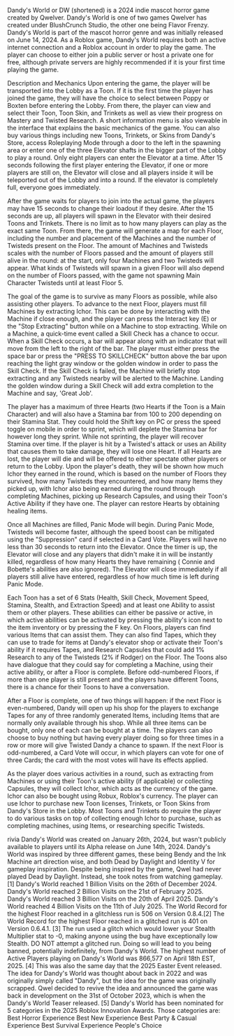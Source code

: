 Dandy's World or DW (shortened) is a 2024 indie mascot horror game created by Qwelver. Dandy's World is one of two games Qwelver has created under BlushCrunch Studio, the other one being Flavor Frenzy. Dandy's World is part of the mascot horror genre and was initially released on June 14, 2024.
As a Roblox game, Dandy's World requires both an active internet connection and a Roblox account in order to play the game. The player can choose to either join a public server or host a private one for free, although private servers are highly recommended if it is your first time playing the game.


Description and Mechanics
Upon entering the game, the player will be transported into the Lobby as a Toon. If it is the first time the player has joined the game, they will have the choice to select between  Poppy or  Boxten before entering the Lobby. From there, the player can view and select their Toon, Toon Skin, and Trinkets as well as view their progress on Mastery and Twisted Research. A short information menu is also viewable in the interface that explains the basic mechanics of the game. You can also buy various things including new Toons, Trinkets, or Skins from Dandy's Store, access Roleplaying Mode through a door to the left in the spawning area or enter one of the three Elevator shafts in the bigger part of the Lobby to play a round. Only eight players can enter the Elevator at a time. After 15 seconds following the first player entering the Elevator, if one or more players are still on, the Elevator will close and all players inside it will be teleported out of the Lobby and into a round. If the elevator is completely full, everyone goes immediately.

After the game waits for players to join into the actual game, the players may have 15 seconds to change their loadout if they desire. After the 15 seconds are up, all players will spawn in the Elevator with their desired Toons and Trinkets. There is no limit as to how many players can play as the exact same Toon. From there, the game will generate a map for each Floor, including the number and placement of the Machines and the number of Twisteds present on the Floor. The amount of Machines and Twisteds scales with the number of Floors passed and the amount of players still alive in the round: at the start, only four Machines and two Twisteds will appear. What kinds of Twisteds will spawn in a given Floor will also depend on the number of Floors passed, with the game not spawning Main Character Twisteds until at least Floor 5.

The goal of the game is to survive as many Floors as possible, while also assisting other players. To advance to the next Floor, players must fill Machines by extracting Ichor. This can be done by interacting with the Machine if close enough, and the player can press the Interact key (E) or the "Stop Extracting" button while on a Machine to stop extracting. While on a Machine, a quick-time event called a Skill Check has a chance to occur. When a Skill Check occurs, a bar will appear along with an indicator that will move from the left to the right of the bar. The player must either press the space bar or press the "PRESS TO SKILLCHECK" button above the bar upon reaching the light gray window or the golden window in order to pass the Skill Check. If the Skill Check is failed, the Machine will briefly stop extracting and any Twisteds nearby will be alerted to the Machine. Landing the golden window during a Skill Check will add extra completion to the Machine and say, 'Great Job'.

The player has a maximum of three Hearts (two Hearts if the Toon is a Main Character) and will also have a Stamina bar from 100 to 200 depending on their Stamina Stat. They could hold the Shift key on PC or press the speed toggle on mobile in order to sprint, which will deplete the Stamina bar for however long they sprint. While not sprinting, the player will recover Stamina over time. If the player is hit by a Twisted's attack or uses an Ability that causes them to take damage, they will lose one Heart. If all Hearts are lost, the player will die and will be offered to either spectate other players or return to the Lobby. Upon the player's death, they will be shown how much Ichor they earned in the round, which is based on the number of Floors they survived, how many Twisteds they encountered, and how many Items they picked up, with Ichor also being earned during the round through completing Machines, picking up Research Capsules, and using their Toon's Active Ability if they have one. The player can restore Hearts by obtaining healing items.

Once all Machines are filled, Panic Mode will begin. During Panic Mode, Twisteds will become faster, although the speed boost can be mitigated using the "Suppression" card if selected in a Card Vote. Players will have no less than 30 seconds to return into the Elevator. Once the timer is up, the Elevator will close and any players that didn't make it in will be instantly killed, regardless of how many Hearts they have remaining ( Connie and  Bobette's abilities are also ignored). The Elevator will close immediately if all players still alive have entered, regardless of how much time is left during Panic Mode.

Each Toon has a set of 6 Stats (Health, Skill Check, Movement Speed, Stamina, Stealth, and Extraction Speed) and at least one Ability to assist them or other players. These abilities can either be passive or active, in which active abilities can be activated by pressing the ability's icon next to the item inventory or by pressing the F key. On Floors, players can find various Items that can assist them. They can also find Tapes, which they can use to trade for items at Dandy's elevator shop or activate their Toon's ability if it requires Tapes, and Research Capsules that could add 1% Research to any of the Twisteds (2% if  Rodger) on the Floor. The Toons also have dialogue that they could say for completing a Machine, using their active ability, or after a Floor is complete. Before odd-numbered Floors, if more than one player is still present and the players have different Toons, there is a chance for their Toons to have a conversation.

After a Floor is complete, one of two things will happen: if the next Floor is even-numbered,  Dandy will open up his shop for the players to exchange Tapes for any of three randomly generated Items, including Items that are normally only available through his shop. While all three items can be bought, only one of each can be bought at a time. The players can also choose to buy nothing but having every player doing so for three times in a row or more will give  Twisted Dandy a chance to spawn. If the next Floor is odd-numbered, a Card Vote will occur, in which players can vote for one of three Cards; the card with the most votes will have its effects applied.

As the player does various activities in a round, such as extracting from Machines or using their Toon's active ability (if applicable) or collecting Capsules, they will collect Ichor, which acts as the currency of the game. Ichor can also be bought using Robux, Roblox's currency. The player can use Ichor to purchase new Toon licenses, Trinkets, or Toon Skins from Dandy's Store in the Lobby. Most Toons and Trinkets do require the player to do various tasks on top of collecting enough Ichor to purchase, such as completing machines, using Items, or researching specific Twisteds.

rivia
Dandy's World was created on January 26th, 2024, but wasn't publicly available to players until its Alpha release on June 14th, 2024.
Dandy's World was inspired by three different games, these being Bendy and the Ink Machine art direction wise, and both Dead by Daylight and Identity V for gameplay inspiration.
Despite being inspired by the game, Qwel had never played Dead by Daylight. Instead, she took notes from watching gameplay. [1]
Dandy's World reached 1 Billion Visits on the 26th of December 2024.
Dandy's World reached 2 Billion Visits on the 21st of February 2025.
Dandy's World reached 3 Billion Visits on the 20th of April 2025.
Dandy's World reached 4 Billion Visits on the 11th of July 2025.
The World Record for the highest Floor reached in a glitchless run is 506 on Version 0.8.4.[2]
The World Record for the highest Floor reached in a glitched run is 401 on Version 0.6.4.1. [3]
The run used a glitch which would lower your Stealth Multiplier stat to -0, making anyone using the bug have exceptionally low Stealth.
DO NOT attempt a glitched run. Doing so will lead to you being banned, potentially indefinitely, from Dandy's World.
The highest number of Active Players playing on Dandy's World was 866,577 on April 18th EST, 2025. [4]
This was also the same day that the 2025 Easter Event released.
The idea for Dandy's World was thought about back in 2022 and was originally simply called "Dandy", but the idea for the game was originally scrapped. Qwel decided to revive the idea and announced the game was back in development on the 31st of October 2023, which is when the Dandy's World Teaser released. [5]
Dandy's World has been nominated for 5 categories in the 2025 Roblox Innovation Awards. Those categories are:
Best Horror Experience
Best New Experience
Best Party & Casual Experience
Best Survival Experience
People's Choice
